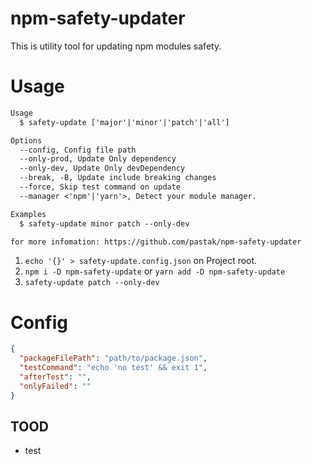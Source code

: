 # npm-safety-updater

This is utility tool for updating npm modules safety.

# Usage

```txt
Usage
  $ safety-update ['major'|'minor'|'patch'|'all']

Options
  --config, Config file path
  --only-prod, Update Only dependency
  --only-dev, Update Only devDependency
  --break, -B, Update include breaking changes
  --force, Skip test command on update
  --manager <'npm'|'yarn'>, Detect your module manager.

Examples
  $ safety-update minor patch --only-dev

for more infomation: https://github.com/pastak/npm-safety-updater
```

1. `echo '{}' > safety-update.config.json` on Project root.
2. `npm i -D npm-safety-update` or `yarn add -D npm-safety-update`
3. `safety-update patch --only-dev`

# Config

```json
{
  "packageFilePath": "path/to/package.json",
  "testCommand": "echo 'no test' && exit 1",
  "afterTest": "",
  "onlyFailed": ""
}
```

## TOOD

- test
